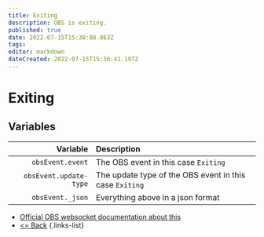```yaml
---
title: Exiting
description: OBS is exiting.
published: true
date: 2022-07-15T15:38:08.863Z
tags: 
editor: markdown
dateCreated: 2022-07-15T15:36:41.197Z
---
```


# Exiting

## Variables

| Variable | Description |
|---------:|:------------|
| `obsEvent.event` | The OBS event in this case `Exiting`
| `obsEvent.update-type` | The update type of the OBS event in this case `Exiting`
| `obsEvent._json` | Everything above in a json format

* [Official OBS websocket documentation about this](https://github.com/obsproject/obs-websocket/blob/4.x-current/docs/generated/protocol.md#exiting)
* [<= Back](/en/Broadcasters/OBS/Events)
{.links-list}